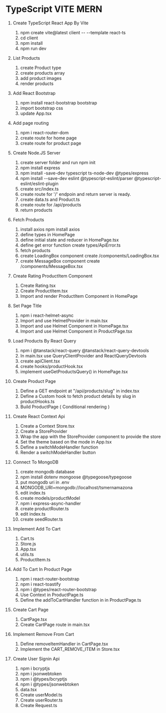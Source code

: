 # TypeScript VITE MERN

1.  Create TypeScript React App By Vite

    1. npm create vite@latest client -- --template react-ts
    2. cd client
    3. npm install
    4. npm run dev

2.  List Products

    1. create Product type
    2. create products array
    3. add product images
    4. render products

3.  Add React Bootstrap

    1. npm install react-bootstrap bootstrap
    2. import bootstrap css
    3. update App.tsx

4.  Add page routing

    1. npm i react-router-dom
    2. create route for home page
    3. create route for product page

5.  Create Node.JS Server

    1. create server folder and run npm init
    2. npm install express
    3. npm install -save-dev typescript ts-node-dev @types/express
    4. npm install --save-dev eslint @typescript-eslint/parser @typescript-eslint/eslint-plugin
    5. create src/index.ts
    6. create route for '/' endpoin and return server is ready.
    7. create data.ts and Product.ts
    8. create route for /api/products
    9. return products

6.  Fetch Products

    1. install axios npm install axios
    2. define types in HomePage
    3. define initial state and reducer in HomePage.tsx
    4. define get error function create types/ApiError.ts
    5. fetch products
    6. create LoadingBox component create /components/LoadingBox.tsx
    7. create MessageBox component create /components/MessageBox.tsx

7.  Create Rating ProductItem Component

    1. Create Rating.tsx
    2. Create ProductItem.tsx
    3. Import and render ProductItem Component in HomePage

8.  Set Page Title

    1. npm i react-helmet-async
    2. Import and use HelmetProvider in main.tsx
    3. Import and use Helmet Component in HomePage.tsx
    4. Import and use Helmet Component in ProductPage.tsx

9.  Load Products By React Query

    1. npm i @tanstack/react-query @tanstack/react-query-devtools
    2. In main.tsx use QueryClientProvider and ReactQueryDevtools
    3. create apiClient.tsx
    4. create hooks/productHook.tsx
    5. implement useGetProductsQuery() in HomePage.tsx

10. Create Product Page

    1. Define a GET endpoint at "/api/products/slug" in index.tsx
    2. Define a Custom hook to fetch product details by slug in productHooks.ts
    3. Build ProductPage ( Conditional rendering )

11. Create React Context Api

    1. Create a Context Store.tsx
    2. Create a StoreProvider
    3. Wrap the app with the StoreProvider component to provide the store
    4. Set the theme based on the mode in App.tsx
    5. Define a switchModeHandler function
    6. Render a switchModeHandler button

12. Connect To MongoDB

    1. create mongodb database
    2. npm install dotenv mongoose @typegoose/typegoose
    3. put mongodb uri in .env
    4. MONGODB_URI=mongodb://localhost/tsmernamazona
    5. edit index.ts
    6. create models/productModel
    7. npm i express-async-handler
    8. create productRouter.ts
    9. edit index.ts
    10. create seedRouter.ts

13. Implement Add To Cart

    1. Cart.ts
    2. Store.js
    3. App.tsx
    4. utils.ts
    5. ProductItem.ts

14. Add To Cart In Product Page

    1. npm i react-router-bootstrap
    2. npm i react-toastify
    3. npm i @types/react-router-bootstrap
    4. Use Context in ProductPage.ts
    5. Define the addToCartHandler function in in ProductPage.ts

15. Create Cart Page

    1. CartPage.tsx
    2. Create CartPage route in main.tsx

16. Implement Remove From Cart

    1. Define removeItemHandler in CartPage.tsx
    2. Implement the CART_REMOVE_ITEM in Store.tsx

17. Create User Signin Api

    1. npm i bcryptjs
    2. npm i jsonwebtoken
    3. npm i @types/bcryptjs
    4. npm i @types/jsonwebtoken
    5. data.tsx
    6. Create userModel.ts
    7. Create userRouter.ts
    8. Create Request.ts
